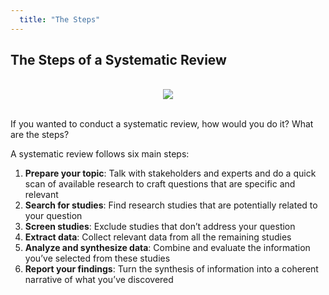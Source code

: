 ```yaml
---
  title: "The Steps"
---
```


## The Steps of a Systematic Review

<br>

<center>
<img src="{{site.baseurl}}/img/sys_rev.png" >
</center>

<br>


If you wanted to conduct a systematic review, how would you do it?  What are the steps?

A systematic review follows six main steps:

1. **Prepare your topic**: Talk with stakeholders and experts and do a quick scan of available research to craft questions that are specific and relevant
2. **Search for studies**: Find research studies that are potentially related to your question
3.  **Screen studies**: Exclude studies that don’t address your question
4. **Extract data**: Collect  relevant data from all the remaining studies
5. **Analyze and synthesize data**: Combine and evaluate the information you’ve selected from these studies
6. **Report your findings**: Turn the synthesis of information into a coherent narrative of what you’ve discovered